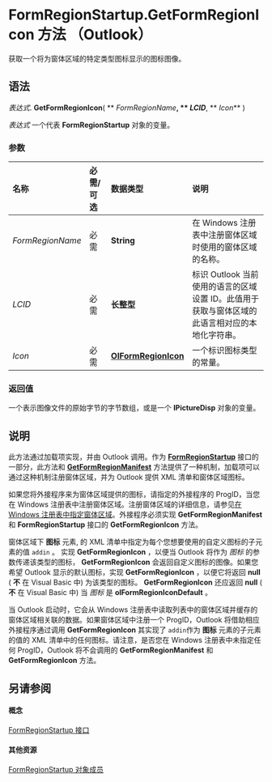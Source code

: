 
# FormRegionStartup.GetFormRegionIcon 方法 （Outlook）

获取一个将为窗体区域的特定类型图标显示的图标图像。


## 语法

 _表达式_. **GetFormRegionIcon**( ** _FormRegionName_**, ** _LCID_**, ** _Icon_** )

 _表达式_ 一个代表 **FormRegionStartup** 对象的变量。


### 参数



|**名称**|**必需/可选**|**数据类型**|**说明**|
|:-----|:-----|:-----|:-----|
| _FormRegionName_|必需|**String**|在 Windows 注册表中注册窗体区域时使用的窗体区域的名称。|
| _LCID_|必需|**长整型**|标识 Outlook 当前使用的语言的区域设置 ID。此值用于获取与窗体区域的此语言相对应的本地化字符串。|
| _Icon_|必需|**[OlFormRegionIcon](22a9e2aa-e264-8392-b1ad-a2ab995b6440.md)**|一个标识图标类型的常量。|

### 返回值

一个表示图像文件的原始字节的字节数组，或是一个 **IPictureDisp** 对象的变量。


## 说明

此方法通过加载项实现，并由 Outlook 调用。作为  **[FormRegionStartup](948ea6b7-2962-57e7-618d-fa0977b65651.md)** 接口的一部分，此方法和 **[GetFormRegionManifest](de752c6f-423a-ee2f-aa7e-d1107cf406a2.md)** 方法提供了一种机制，加载项可以通过这种机制注册窗体区域，并为 Outlook 提供 XML 清单和窗体区域图标。

如果您将外接程序来为窗体区域提供的图标，请指定的外接程序的 ProgID，当您在 Windows 注册表中注册窗体区域。注册窗体区域的详细信息，请参见[在 Windows 注册表中指定窗体区域](http://msdn.microsoft.com/library/0de3fcb1-b357-8300-c943-9a5a788d4976%28Office.15%29.aspx)。外接程序必须实现 **GetFormRegionManifest** 和 **FormRegionStartup** 接口的 **GetFormRegionIcon** 方法。

窗体区域下 **图标** 元素, 的 XML 清单中指定为每个您想要使用的自定义图标的子元素的值 `addin` 。 实现 **GetFormRegionIcon** ，以便当 Outlook 将作为 _图标_ 的参数传递该类型的图标， **GetFormRegionIcon** 会返回自定义图标的图像。如果您希望 Outlook 显示的默认图标，实现 **GetFormRegionIcon** ，以便它将返回 **null** ( **不** 在 Visual Basic 中) 为该类型的图标。 **GetFormRegionIcon** 还应返回 **null** ( **不** 在 Visual Basic 中) 当 _图标_ 是 **olFormRegionIconDefault** 。

当 Outlook 启动时，它会从 Windows 注册表中读取列表中的窗体区域并缓存的窗体区域相关联的数据。如果窗体区域中注册一个 ProgID，Outlook 将借助相应外接程序通过调用 **GetFormRegionIcon** 其实现了 `addin`作为 **图标** 元素的子元素的值的 XML 清单中的任何图标。请注意，是否您在 Windows 注册表中未指定任何 ProgID，Outlook 将不会调用的 **GetFormRegionManifest** 和 **GetFormRegionIcon** 方法。


## 另请参阅


#### 概念


[FormRegionStartup 接口](948ea6b7-2962-57e7-618d-fa0977b65651.md)
#### 其他资源


[FormRegionStartup 对象成员](c45b60b8-5d7e-d84b-a60e-ffcb54c25569.md)